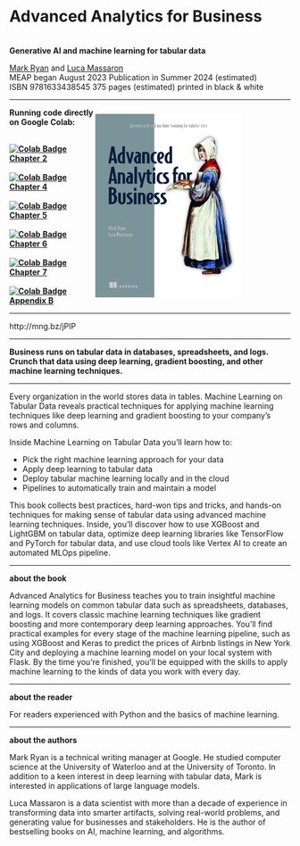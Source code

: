 # Advanced Analytics for Business 
<BR><B>Generative AI and machine learning for tabular data</B>
<BR>

[Mark Ryan](https://www.linkedin.com/in/mark-ryan-31826743/) and [Luca Massaron](https://www.linkedin.com/in/lmassaron/)<BR>
MEAP began August 2023  Publication in Summer 2024 (estimated)<BR>
ISBN 9781633438545  375 pages (estimated)  printed in black & white <BR>
<table>
  <tr>
    <td style="border: none; padding: 0; vertical-align: top;">
      <P>
      <B>Running code directly on Google Colab:
      <P><BR>
      <a href="https://colab.research.google.com/github/lmassaron/ml_4_tabular_code/blob/main/chapter_02/chapter_02.ipynb">
        <img src="https://colab.research.google.com/assets/colab-badge.svg" alt="Colab Badge" height="20" />
        Chapter 2
      </a>
      <BR><BR>
      <a href="https://colab.research.google.com/github/lmassaron/ml_4_tabular_code/blob/main/chapter_04/chapter_04.ipynb">
        <img src="https://colab.research.google.com/assets/colab-badge.svg" alt="Colab Badge" height="20" />
        Chapter 4
      </a>
      <BR><BR>
      <a href="https://colab.research.google.com/github/lmassaron/ml_4_tabular_code/blob/main/chapter_05/chapter_05.ipynb">
        <img src="https://colab.research.google.com/assets/colab-badge.svg" alt="Colab Badge" height="20" />
        Chapter 5
      </a>
      <BR><BR>
      <a href="https://colab.research.google.com/github/lmassaron/ml_4_tabular_code/blob/main/chapter_06/chapter_06.ipynb">
        <img src="https://colab.research.google.com/assets/colab-badge.svg" alt="Colab Badge" height="20" />
        Chapter 6
      </a>
      <BR><BR>
      <a href="https://colab.research.google.com/github/lmassaron/ml_4_tabular_code/blob/main/chapter_07/chapter_07.ipynb">
        <img src="https://colab.research.google.com/assets/colab-badge.svg" alt="Colab Badge" height="20" />
        Chapter 7
      </a>
      <BR><BR>
      <a href="https://colab.research.google.com/github/lmassaron/ml_4_tabular_code/blob/main/appendix_b/appendix_b.ipynb">
        <img src="https://colab.research.google.com/assets/colab-badge.svg" alt="Colab Badge" height="20" />
        Appendix B
      </a>
    </td>
    <td style="border: none; padding: 0;">
      <A href="http://mng.bz/jPlP">
        <IMG src="./cover2.jpg" alt="Cover Image" width="75%" />
      </A>
    </td>
  </tr>
</table>
http://mng.bz/jPlP
<HR>
<B>Business runs on tabular data in databases, spreadsheets, and logs. Crunch that data using deep learning, gradient boosting, and other machine learning techniques.</B>
<HR>

Every organization in the world stores data in tables. Machine Learning on Tabular Data reveals practical techniques for applying machine learning techniques like deep learning and gradient boosting to your company’s rows and columns.

Inside Machine Learning on Tabular Data you’ll learn how to:

* Pick the right machine learning approach for your data
* Apply deep learning to tabular data
* Deploy tabular machine learning locally and in the cloud
* Pipelines to automatically train and maintain a model

This book collects best practices, hard-won tips and tricks, and hands-on techniques for making sense of tabular data using advanced machine learning techniques. Inside, you’ll discover how to use XGBoost and LightGBM on tabular data, optimize deep learning libraries like TensorFlow and PyTorch for tabular data, and use cloud tools like Vertex AI to create an automated MLOps pipeline.
<HR>

**about the book**

Advanced Analytics for Business teaches you to train insightful machine learning models on common tabular data such as spreadsheets, databases, and logs. It covers classic machine learning techniques like gradient boosting and more contemporary deep learning approaches. You’ll find practical examples for every stage of the machine learning pipeline, such as using XGBoost and Keras to predict the prices of Airbnb listings in New York City and deploying a machine learning model on your local system with Flask. By the time you’re finished, you’ll be equipped with the skills to apply machine learning to the kinds of data you work with every day.
<HR>

**about the reader**

For readers experienced with Python and the basics of machine learning.
<HR>

**about the authors**

Mark Ryan is a technical writing manager at Google. He studied computer science at the University of Waterloo and at the University of Toronto. In addition to a keen interest in deep learning with tabular data, Mark is interested in applications of large language models.

Luca Massaron is a data scientist with more than a decade of experience in transforming data into smarter artifacts, solving real-world problems, and generating value for businesses and stakeholders. He is the author of bestselling books on AI, machine learning, and algorithms.
